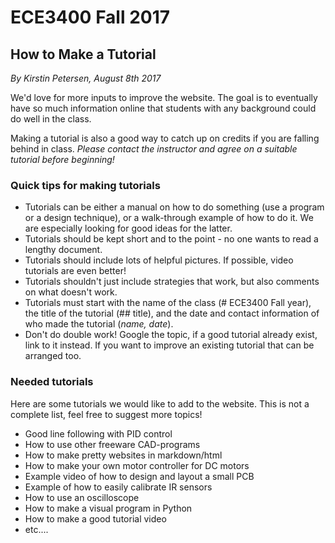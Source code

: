 # ECE3400 Fall 2017

## How to Make a Tutorial

*By Kirstin Petersen, August 8th 2017*

We'd love for more inputs to improve the website. The goal is to eventually have so much information online that students with any background could do well in the class.

Making a tutorial is also a good way to catch up on credits if you are falling behind in class. *Please contact the instructor and agree on a suitable tutorial before beginning!*

### Quick tips for making tutorials

* Tutorials can be either a manual on how to do something (use a program or a design technique), or a walk-through example of how to do it. We are especially looking for good ideas for the latter.
* Tutorials should be kept short and to the point - no one wants to read a lengthy document.
* Tutorials should include lots of helpful pictures. If possible, video tutorials are even better!
* Tutorials shouldn't just include strategies that work, but also comments on what doesn't work.
* Tutorials must start with the name of the class (# ECE3400 Fall year), the title of the tutorial (## title), and the date and contact information of who made the tutorial (*name, date*).
* Don't do double work! Google the topic, if a good tutorial already exist, link to it instead. If you want to improve an existing tutorial that can be arranged too.

### Needed tutorials

Here are some tutorials we would like to add to the website. This is not a complete list, feel free to suggest more topics!

* Good line following with PID control
* How to use other freeware CAD-programs
* How to make pretty websites in markdown/html
* How to make your own motor controller for DC motors
* Example video of how to design and layout a small PCB
* Example of how to easily calibrate IR sensors
* How to use an oscilloscope
* How to make a visual program in Python
* How to make a good tutorial video
* etc....
